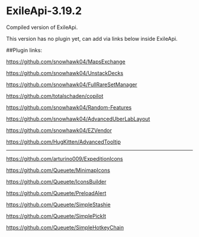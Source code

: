 # ExileApi-3.19.2
Compiled version of ExileApi.

This version has no plugin yet, can add via links below inside ExileApi.

##Plugin links:

https://github.com/snowhawk04/MapsExchange

https://github.com/snowhawk04/UnstackDecks

https://github.com/snowhawk04/FullRareSetManager

https://github.com/totalschaden/copilot

https://github.com/snowhawk04/Random-Features

https://github.com/snowhawk04/AdvancedUberLabLayout

https://github.com/snowhawk04/EZVendor

https://github.com/HugKitten/AdvancedTooltip

----

https://github.com/arturino009/ExpeditionIcons

https://github.com/Queuete/MinimapIcons

https://github.com/Queuete/IconsBuilder

https://github.com/Queuete/PreloadAlert

https://github.com/Queuete/SimpleStashie

https://github.com/Queuete/SimplePickIt

https://github.com/Queuete/SimpleHotkeyChain

